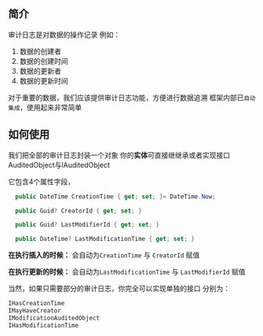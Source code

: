## 简介
审计日志是对数据的操作记录
例如：
1. 数据的创建者
2. 数据的创建时间
3. 数据的更新者
4. 数据的更新时间

对于重要的数据，我们应该提供审计日志功能，方便进行数据追溯
框架内部已`自动集成`，使用起来非常简单
## 如何使用
我们把全部的审计日志封装一个对象
你的**实体**可直接继继承或者实现接口
AuditedObject与IAuditedObject

它包含4个属性字段，
``` cs
  public DateTime CreationTime { get; set; }= DateTime.Now;

  public Guid? CreatorId { get; set; }

  public Guid? LastModifierId { get; set; }

  public DateTime? LastModificationTime { get; set; }

```

**在执行插入的时候：**
会自动为`CreationTime` 与 `CreatorId` 赋值


**在执行更新的时候：**
会自动为`LastModificationTime` 与 `LastModifierId`  赋值

当然，如果只需要部分的审计日志，你完全可以实现单独的接口
分别为：
``` cs
IHasCreationTime
IMayHaveCreator
IModificationAuditedObject
IHasModificationTime
```
